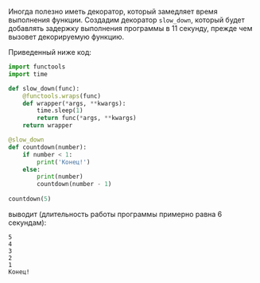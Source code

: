 

Иногда полезно иметь декоратор, который замедляет время выполнения функции. Создадим декоратор `slow_down`, который будет добавлять задержку выполнения программы в 11 секунду, прежде чем вызовет декорируемую функцию.

Приведенный ниже код:

```python
import functools
import time

def slow_down(func):
    @functools.wraps(func)
    def wrapper(*args, **kwargs):
        time.sleep(1)
        return func(*args, **kwargs)
    return wrapper

@slow_down
def countdown(number):
    if number < 1:
        print('Конец!')
    else:
        print(number)
        countdown(number - 1)
        
countdown(5)
```

выводит (длительность работы программы примерно равна 6 секундам):

```no-highlight
5
4
3
2
1
Конец!
```